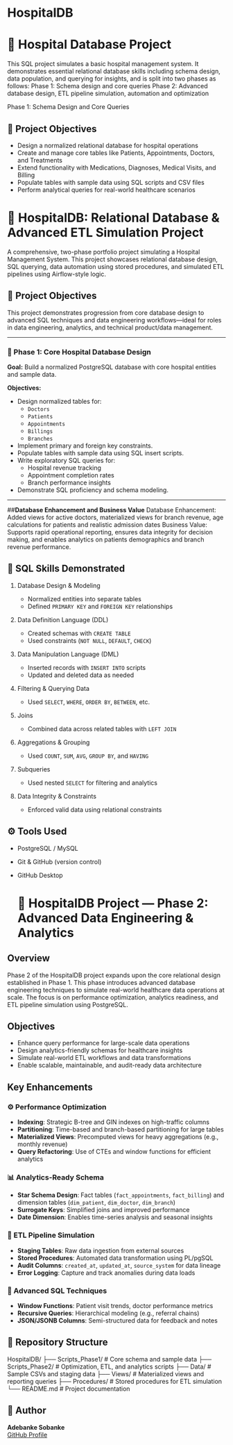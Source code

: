 # HospitalDB
# 🏥 Hospital Database Project

This SQL project simulates a basic hospital management system. It demonstrates essential relational database skills including schema design, data population, and querying for insights, and is split into two phases as follows:
Phase 1: Schema design and core queries
Phase 2: Advanced database design, ETL pipeline simulation, automation and optimization

Phase 1: Schema Design and Core Queries

## 📌 Project Objectives

- Design a normalized relational database for hospital operations
- Create and manage core tables like Patients, Appointments, Doctors, and Treatments
- Extend functionality with Medications, Diagnoses, Medical Visits, and Billing
- Populate tables with sample data using SQL scripts and CSV files
- Perform analytical queries for real-world healthcare scenarios

# 🏥 HospitalDB: Relational Database & Advanced ETL Simulation Project

A comprehensive, two-phase portfolio project simulating a Hospital Management System. This project showcases relational database design, SQL querying, data automation using stored procedures, and simulated ETL pipelines using Airflow-style logic.

## 📌 Project Objectives

This project demonstrates progression from core database design to advanced SQL techniques and data engineering workflows—ideal for roles in data engineering, analytics, and technical product/data management.

---

### 🔹 Phase 1: Core Hospital Database Design

**Goal:** Build a normalized PostgreSQL database with core hospital entities and sample data.

**Objectives:**
- Design normalized tables for:
  - `Doctors`
  - `Patients`
  - `Appointments`
  - `Billings`
  - `Branches`
- Implement primary and foreign key constraints.
- Populate tables with sample data using SQL insert scripts.
- Write exploratory SQL queries for:
  - Hospital revenue tracking
  - Appointment completion rates
  - Branch performance insights
- Demonstrate SQL proficiency and schema modeling.

---
##**Database Enhancement and Business Value**
Database Enhancement: Added views for active doctors, materialized views for branch revenue, age calculations for patients and realistic admission dates
Business Value: Supports rapid operational reporting, ensures data integrity for decision making, and enables analytics on patients demographics and branch revenue performance.

## 🧠 SQL Skills Demonstrated

1. Database Design & Modeling  
   - Normalized entities into separate tables  
   - Defined `PRIMARY KEY` and `FOREIGN KEY` relationships

2. Data Definition Language (DDL)
   - Created schemas with `CREATE TABLE`  
   - Used constraints (`NOT NULL`, `DEFAULT`, `CHECK`)

3. Data Manipulation Language (DML)
   - Inserted records with `INSERT INTO` scripts  
   - Updated and deleted data as needed

4. Filtering & Querying Data
   - Used `SELECT`, `WHERE`, `ORDER BY`, `BETWEEN`, etc.

5. Joins
   - Combined data across related tables with `LEFT JOIN`

6. Aggregations & Grouping
   - Used `COUNT`, `SUM`, `AVG`, `GROUP BY`, and `HAVING`

7. Subqueries 
   - Used nested `SELECT` for filtering and analytics

8. Data Integrity & Constraints 
   - Enforced valid data using relational constraints


## ⚙️ Tools Used
- PostgreSQL / MySQL
- Git & GitHub (version control)
- GitHub Desktop

  # 🏥 HospitalDB Project — Phase 2: Advanced Data Engineering & Analytics

## Overview
Phase 2 of the HospitalDB project expands upon the core relational design established in Phase 1. This phase introduces advanced database engineering techniques to simulate real-world healthcare data operations at scale. The focus is on performance optimization, analytics readiness, and ETL pipeline simulation using PostgreSQL.

## Objectives
- Enhance query performance for large-scale data operations
- Design analytics-friendly schemas for healthcare insights
- Simulate real-world ETL workflows and data transformations
- Enable scalable, maintainable, and audit-ready data architecture

## Key Enhancements

### ⚙️ Performance Optimization
- **Indexing**: Strategic B-tree and GIN indexes on high-traffic columns
- **Partitioning**: Time-based and branch-based partitioning for large tables
- **Materialized Views**: Precomputed views for heavy aggregations (e.g., monthly revenue)
- **Query Refactoring**: Use of CTEs and window functions for efficient analytics

### 📊 Analytics-Ready Schema
- **Star Schema Design**: Fact tables (`fact_appointments`, `fact_billing`) and dimension tables (`dim_patient`, `dim_doctor`, `dim_branch`)
- **Surrogate Keys**: Simplified joins and improved performance
- **Date Dimension**: Enables time-series analysis and seasonal insights

### 🔄 ETL Pipeline Simulation
- **Staging Tables**: Raw data ingestion from external sources
- **Stored Procedures**: Automated data transformation using PL/pgSQL
- **Audit Columns**: `created_at`, `updated_at`, `source_system` for data lineage
- **Error Logging**: Capture and track anomalies during data loads

### 🧠 Advanced SQL Techniques
- **Window Functions**: Patient visit trends, doctor performance metrics
- **Recursive Queries**: Hierarchical modeling (e.g., referral chains)
- **JSON/JSONB Columns**: Semi-structured data for feedback and notes

## 📁 Repository Structure
HospitalDB/ ├── Scripts_Phase1/ # Core schema and sample data ├── Scripts_Phase2/ # Optimization, ETL, and analytics scripts ├── Data/ # Sample CSVs and staging data ├── Views/ # Materialized views and reporting queries ├── Procedures/ # Stored procedures for ETL simulation └── README.md # Project documentation



## 👤 Author

**Adebanke Sobanke**  
[GitHub Profile](https://github.com/adebankesobanke)


